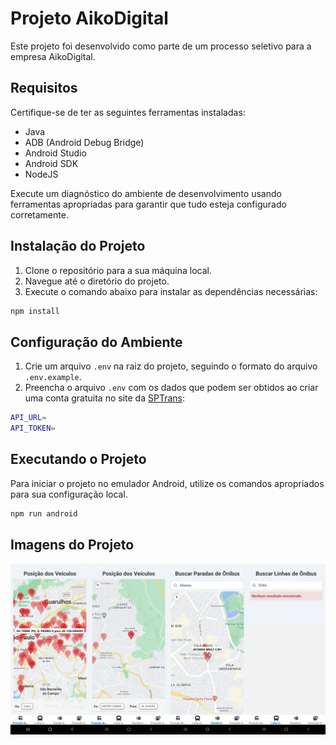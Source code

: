 # Projeto AikoDigital

Este projeto foi desenvolvido como parte de um processo seletivo para a empresa AikoDigital.

## Requisitos

Certifique-se de ter as seguintes ferramentas instaladas:

- Java
- ADB (Android Debug Bridge)
- Android Studio
- Android SDK
- NodeJS

Execute um diagnóstico do ambiente de desenvolvimento usando ferramentas apropriadas para garantir que tudo esteja configurado corretamente.

## Instalação do Projeto

1. Clone o repositório para a sua máquina local.
2. Navegue até o diretório do projeto.
3. Execute o comando abaixo para instalar as dependências necessárias:

```bash
npm install
```

## Configuração do Ambiente

1. Crie um arquivo `.env` na raiz do projeto, seguindo o formato do arquivo `.env.example`.
2. Preencha o arquivo `.env` com os dados que podem ser obtidos ao criar uma conta gratuita no site da [SPTrans](https://www.sptrans.com.br/desenvolvedores/api-do-olho-vivo-guia-de-referencia/documentacao-api/):

```bash
API_URL=
API_TOKEN=
```

## Executando o Projeto

Para iniciar o projeto no emulador Android, utilize os comandos apropriados para sua configuração local.

```bash
npm run android
```

## Imagens do Projeto

![Imagem](./imagens/single-image.webp)
